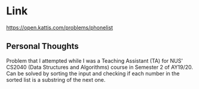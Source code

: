 # Link

https://open.kattis.com/problems/phonelist

## Personal Thoughts

Problem that I attempted while I was a Teaching Assistant (TA) for NUS' CS2040 (Data Structures and Algorithms) course in Semester 2 of AY19/20. Can be solved by sorting the input and checking if each number in the sorted list is a substring of the next one.

